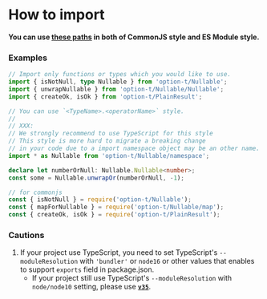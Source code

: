 # How to import

**You can use [these paths](./public_api_list.md) in both of CommonJS style and ES Module style.**

### Examples

```ts
// Import only functions or types which you would like to use.
import { isNotNull, type Nullable } from 'option-t/Nullable';
import { unwrapNullable } from 'option-t/Nullable/Nullable';
import { createOk, isOk } from 'option-t/PlainResult';
```

```ts
// You can use `<TypeName>.<operatorName>` style.
//
// XXX:
// We strongly recommend to use TypeScript for this style
// This style is more hard to migrate a breaking change
// in your code due to a import namespace object may be an other name.
import * as Nullable from 'option-t/Nullable/namespace';

declare let numberOrNull: Nullable.Nullable<number>;
const some = Nullable.unwrapOr(numberOrNull, -1);
```

```js
// for commonjs
const { isNotNull } = require('option-t/Nullable');
const { mapForNullable } = require('option-t/Nullable/map');
const { createOk, isOk } = require('option-t/PlainResult');
```

### Cautions

1. If your project use TypeScript, you need to set TypeScript's `--moduleResolution` with `'bundler'` or `node16`
   or other values that enables to support `exports` field in package.json.
    - If your project still use TypeScript's `--moduleResolution` with `node/node10` setting,
      please use [**`v35`**](https://github.com/option-t/option-t/tree/v35.0.0).

